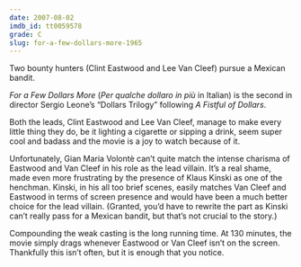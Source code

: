 ```yaml
---
date: 2007-08-02
imdb_id: tt0059578
grade: C
slug: for-a-few-dollars-more-1965
---
```


Two bounty hunters (Clint Eastwood and Lee Van Cleef) pursue a Mexican bandit.

_For a Few Dollars More_ (_Per qualche dollaro in più_ in Italian) is the second in director Sergio Leone’s “Dollars Trilogy” following <span data-imdb-id="tt0058461">_A Fistful of Dollars_</span>.

Both the leads, Clint Eastwood and Lee Van Cleef, manage to make every little thing they do, be it lighting a cigarette or sipping a drink, seem super cool and badass and the movie is a joy to watch because of it.

Unfortunately, Gian Maria Volontè can’t quite match the intense charisma of Eastwood and Van Cleef in his role as the lead villain. It’s a real shame, made even more frustrating by the presence of Klaus Kinski as one of the henchman. Kinski, in his all too brief scenes, easily matches Van Cleef and Eastwood in terms of screen presence and would have been a much better choice for the lead villain. (Granted, you’d have to rewrite the part as Kinski can’t really pass for a Mexican bandit, but that’s not crucial to the story.)

Compounding the weak casting is the long running time. At 130 minutes, the movie simply drags whenever Eastwood or Van Cleef isn’t on the screen. Thankfully this isn’t often, but it is enough that you notice.
